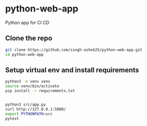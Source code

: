 # python-web-app
Python app for CI CD



## Clone the repo 
```sh
git clone https://github.com/singh-ashok25/python-web-app.git
cd python-web-app
```

## Setup virtual env and install requirements
```sh    
python3 -m venv venv
source venv/bin/activate
pip install -r requirements.txt

```



## 
```sh
python3 src/app.py 
curl http://127.0.0.1:5000/ 
export PYTHONPATH=src
pytest
```

